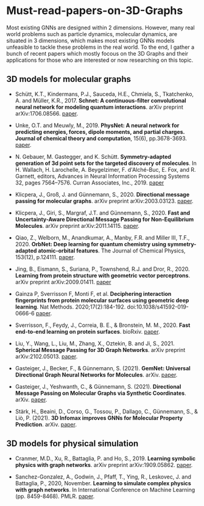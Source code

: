# Must-read-papers-on-3D-Graphs

Most existing GNNs are designed within 2 dimensions. However, many real world problems such as particle dynamics, molecular dynamics, are situated in 3 dimensions, which makes most existing GNNs models unfeasible to tackle these problems in the real world. To the end, I gather a bunch of recent papers which mostly focous on the 3D Graphs and their applications for those who are interested or now researching on this topic. 

## 3D models for molecular graphs

- Schütt, K.T., Kindermans, P.J., Sauceda, H.E., Chmiela, S., Tkatchenko, A. and Müller, K.R., 2017. **Schnet: A continuous-filter convolutional neural network for modeling quantum interactions**. arXiv preprint arXiv:1706.08566. [paper](https://arxiv.org/abs/1706.08566).

- Unke, O.T. and Meuwly, M., 2019. **PhysNet: A neural network for predicting energies, forces, dipole moments, and partial charges. Journal of chemical theory and computation**, 15(6), pp.3678-3693. [paper](https://arxiv.org/abs/1902.08408).

- N. Gebauer, M. Gastegger, and K. Schütt. **Symmetry-adapted generation of 3d point sets for the targeted discovery of molecules**. In H. Wallach, H. Larochelle, A. Beygelzimer, F. d'Alché-Buc, E. Fox, and R. Garnett, editors, Advances in Neural Information Processing Systems 32, pages 7564–7576. Curran Associates, Inc., 2019. [paper](https://proceedings.neurips.cc/paper/2019/file/a4d8e2a7e0d0c102339f97716d2fdfb6-Paper.pdf) 

- Klicpera, J., Groß, J. and Günnemann, S., 2020. **Directional message passing for molecular graphs**. arXiv preprint arXiv:2003.03123. [paper](https://arxiv.org/abs/2003.03123).

- Klicpera, J., Giri, S., Margraf, J.T. and Günnemann, S., 2020. **Fast and Uncertainty-Aware Directional Message Passing for Non-Equilibrium Molecules**. arXiv preprint arXiv:2011.14115. [paper](https://arxiv.org/abs/2011.14115).

- Qiao, Z., Welborn, M., Anandkumar, A., Manby, F.R. and Miller III, T.F., 2020. **OrbNet: Deep learning for quantum chemistry using symmetry-adapted atomic-orbital features**. The Journal of Chemical Physics, 153(12), p.124111. [paper](https://arxiv.org/abs/2007.08026).

- Jing, B., Eismann, S., Suriana, P., Townshend, R.J. and Dror, R., 2020. **Learning from protein structure with geometric vector perceptrons**. arXiv preprint arXiv:2009.01411. [paper](https://arxiv.org/abs/2009.01411)

- Gainza P, Sverrisson F, Monti F, et al. **Deciphering interaction fingerprints from protein molecular surfaces using geometric deep learning**. Nat Methods. 2020;17(2):184-192. doi:10.1038/s41592-019-0666-6 [paper](https://pubmed.ncbi.nlm.nih.gov/31819266/).

- Sverrisson, F., Feydy, J., Correia, B. E., & Bronstein, M. M., 2020. **Fast end-to-end learning on protein surfaces**. bioRxiv. [paper](https://www.biorxiv.org/content/10.1101/2020.12.28.424589v1.full).

- Liu, Y., Wang, L., Liu, M., Zhang, X., Oztekin, B. and Ji, S., 2021. **Spherical Message Passing for 3D Graph Networks**. arXiv preprint arXiv:2102.05013. [paper](https://arxiv.org/abs/2102.05013).

- Gasteiger, J., Becker, F., & Günnemann, S. (2021). **GemNet: Universal Directional Graph Neural Networks for Molecules**. arXiv. [paper](https://doi.org/10.48550/arXiv.2106.08903).

- Gasteiger, J., Yeshwanth, C., & Günnemann, S. (2021). **Directional Message Passing on Molecular Graphs via Synthetic Coordinates**. arXiv. [paper](https://doi.org/10.48550/arXiv.2111.04718).

- Stärk, H., Beaini, D., Corso, G., Tossou, P., Dallago, C., Günnemann, S., & Liò, P. (2021). **3D Infomax improves GNNs for Molecular Property Prediction**. arXiv. [paper](https://doi.org/10.48550/arXiv.2110.04126).

## 3D models for physical simulation

- Cranmer, M.D., Xu, R., Battaglia, P. and Ho, S., 2019. **Learning symbolic physics with graph networks**. arXiv preprint arXiv:1909.05862. [paper](https://arxiv.org/pdf/1909.05862.pdf).

- Sanchez-Gonzalez, A., Godwin, J., Pfaff, T., Ying, R., Leskovec, J. and Battaglia, P., 2020, November. **Learning to simulate complex physics with graph networks**. In International Conference on Machine Learning (pp. 8459-8468). PMLR. [paper](https://arxiv.org/abs/2002.09405).

 